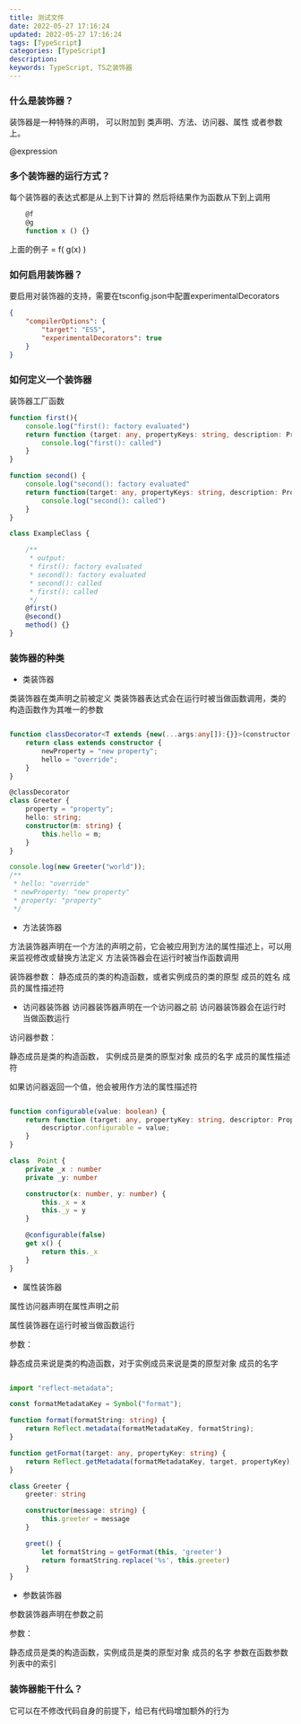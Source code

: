 ```yaml
---
title: 测试文件
date: 2022-05-27 17:16:24
updated: 2022-05-27 17:16:24
tags: [TypeScript]
categories: [TypeScript]
description:
keywords: TypeScript, TS之装饰器
---
```


### 什么是装饰器？

装饰器是一种特殊的声明， 可以附加到 类声明、方法、访问器、属性 或者参数上。

@expression

### 多个装饰器的运行方式？

每个装饰器的表达式都是从上到下计算的
然后将结果作为函数从下到上调用

```ts
	@f
	@g
	function x () {}
```
上面的例子 = f( g(x) )

### 如何启用装饰器？
要启用对装饰器的支持，需要在tsconfig.json中配置experimentalDecorators

```json
{
	"compilerOptions": {
		"target": "ES5",
		"experimentalDecorators": true
	}
}
```

### 如何定义一个装饰器

装饰器工厂函数

```ts
function first(){
	console.log("first(): factory evaluated")
	return function (target: any, propertyKeys: string, description: PropertyDescription) {
		console.log("first(): called")
	}
}	

function second() {
	console.log("second(): factory evaluated"
	return function(target: any, propertyKeys: string, description: PropertyDescription) {
		console.log("second(): called")
	}
}

class ExampleClass {

	/**
	 * output:
	 * first(): factory evaluated 
	 * second(): factory evaluated
	 * second(): called
	 * first(): called
	 */
	@first()
	@second()
	method() {} 
}
```

### 装饰器的种类

- 类装饰器

类装饰器在类声明之前被定义
类装饰器表达式会在运行时被当做函数调用，类的构造函数作为其唯一的参数

```ts

function classDecorator<T extends {new(...args:any[]):{}}>(constructor:T) {
    return class extends constructor {
        newProperty = "new property";
        hello = "override";
    }
}

@classDecorator
class Greeter {
    property = "property";
    hello: string;
    constructor(m: string) {
        this.hello = m;
    }
}

console.log(new Greeter("world"));
/**
 * hello: "override"
 * newProperty: "new property"
 * property: "property"
 */
```

- 方法装饰器

方法装饰器声明在一个方法的声明之前，它会被应用到方法的属性描述上，可以用来监视修改或替换方法定义
方法装饰器会在运行时被当作函数调用

装饰器参数：
静态成员的类的构造函数，或者实例成员的类的原型
成员的姓名
成员的属性描述符


- 访问器装饰器
访问器装饰器声明在一个访问器之前
访问器装饰器会在运行时当做函数运行

访问器参数：

静态成员是类的构造函数， 实例成员是类的原型对象
成员的名字
成员的属性描述符

如果访问器返回一个值，他会被用作方法的属性描述符

```ts

function configurable(value: boolean) {
	return function (target: any, propertyKey: string, descriptor: PropertyDescriptor) {
		descriptor.configurable = value;
	}
}

class  Point {
	private _x : number
	private _y: number

	constructor(x: number, y: number) {
		this._x = x
		this._y = y
	} 

	@configurable(false)
	get x() {
		return this._x
	}
}

```


- 属性装饰器

属性访问器声明在属性声明之前

属性装饰器在运行时被当做函数运行

参数：

静态成员来说是类的构造函数，对于实例成员来说是类的原型对象
成员的名字

```ts

import "reflect-metadata";

const formatMetadataKey = Symbol("format");

function format(formatString: string) {
    return Reflect.metadata(formatMetadataKey, formatString);
}

function getFormat(target: any, propertyKey: string) {
    return Reflect.getMetadata(formatMetadataKey, target, propertyKey);
}

class Greeter {
	greeter: string

	constructor(message: string) {
		this.greeter = message
	}

	greet() {
		let formatString = getFormat(this, 'greeter')
		return formatString.replace('%s', this.greeter)
	}
}

```


- 参数装饰器

参数装饰器声明在参数之前

参数：

静态成员是类的构造函数，实例成员是类的原型对象
成员的名字
参数在函数参数列表中的索引

### 装饰器能干什么？

它可以在不修改代码自身的前提下，给已有代码增加额外的行为